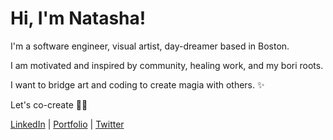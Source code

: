 # Hi, I'm Natasha!
<p align="left">I'm a software engineer, visual artist, day-dreamer based in Boston.</p>

<p align="left">I am motivated and inspired by community, healing work, and my bori roots.</p>

<p align="left">I want to bridge art and coding to create magia with others. ✨</p>

<p align="left">Let's co-create 🔮✨</p>
 <p align="left">
 <a href="https://www.linkedin.com/in/natasha-torres">LinkedIn</a> | <a href="https://natashatorres.netlify.app">Portfolio</a> | <a href="https://www.twitter.com/tashtorrdev">Twitter</a></p>



<!---
natashatorres/natashatorres is a ✨ special ✨ repository because its `README.md` (this file) appears on your GitHub profile.
You can click the Preview link to take a look at your changes.
--->
